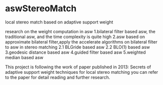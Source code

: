 # aswStereoMatch
local stereo match based on adaptive support weight

research on the weight computation in asw
1.bilateral filter based asw, the traditional asw, and the time complexity is quite high
2.asw based on approximate bilateral filter,apply the accelerate algorithms on bilateral filter to asw in stereo matching
  2.1 BLGride based asw
  2.2 BLO(1) based asw
3.geodesic distance based asw
4.guided filter based asw
5.weighted median based asw

This project is following the work of paper published in 2013:
      Secrets of adaptive support weight techniques for local stereo matching
you can refer to the paper for detail reading and further research.
